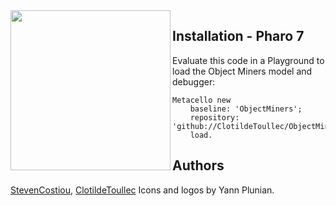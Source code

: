 
 <img align="left" width=256 height= 256 src='https://raw.githubusercontent.com/ClotildeToullec/ObjectMiners/master/icons/ObjectMiners_Steven_03w.png'>

## Installation - Pharo 7
Evaluate this code in a Playground to load the Object Miners model and debugger:

```Smalltalk
Metacello new
    baseline: 'ObjectMiners';
    repository: 'github://ClotildeToullec/ObjectMiners';
    load.
```

## Authors

[StevenCostiou](https://github.com/StevenCostiou), [ClotildeToullec](https://github.com/ClotildeToullec)
Icons and logos by Yann Plunian.
